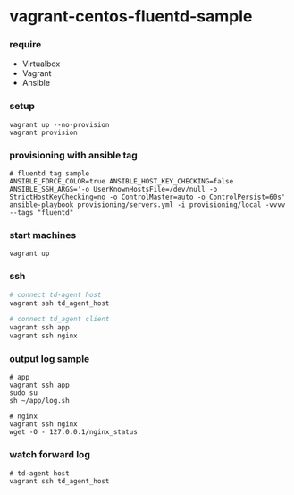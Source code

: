 # vagrant-centos-fluentd-sample

### require

- Virtualbox
- Vagrant
- Ansible


### setup

```
vagrant up --no-provision
vagrant provision
```


### provisioning with ansible tag

```
# fluentd tag sample
ANSIBLE_FORCE_COLOR=true ANSIBLE_HOST_KEY_CHECKING=false ANSIBLE_SSH_ARGS='-o UserKnownHostsFile=/dev/null -o StrictHostKeyChecking=no -o ControlMaster=auto -o ControlPersist=60s' ansible-playbook provisioning/servers.yml -i provisioning/local -vvvv --tags "fluentd"
```

### start machines

```
vagrant up
```


### ssh

```sh
# connect td-agent host
vagrant ssh td_agent_host

# connect td_agent client
vagrant ssh app
vagrant ssh nginx
```


### output log sample

```
# app
vagrant ssh app
sudo su
sh ~/app/log.sh

# nginx
vagrant ssh nginx
wget -O - 127.0.0.1/nginx_status
```

### watch forward log
```
# td-agent host
vagrant ssh td_agent_host
```
